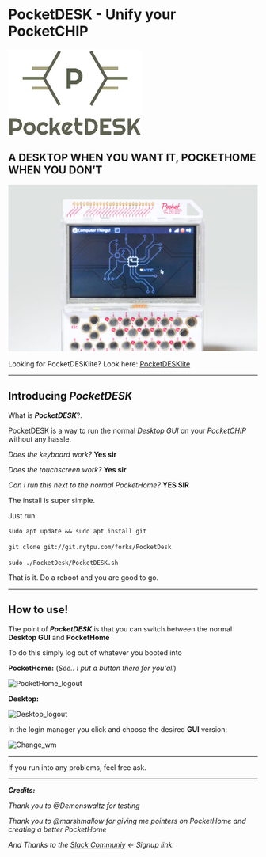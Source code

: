 # PocketDESK - Unify your PocketCHIP

![PocketDESKlogo](images/PocketDESKlogo.png)
## A DESKTOP WHEN YOU WANT IT, POCKETHOME WHEN YOU DON’T

![PocketDESK](images/pdesktop6B-1024x683.jpg)

Looking for PocketDESKlite? Look here: [PocketDESKlite](PocketDESKlite.md)

----------

## Introducing _**PocketDESK**_

What is _**PocketDESK**_?.

PocketDESK is a way to run the normal _Desktop GUI_ on your _PocketCHIP_ without any hassle. 

_Does the keyboard work?_  **Yes sir**

_Does the touchscreen work?_  **Yes sir**

_Can i run this next to the normal PocketHome?_ **YES SIR**


The install is super simple.

Just run

    sudo apt update && sudo apt install git

    git clone git://git.nytpu.com/forks/PocketDesk

    sudo ./PocketDesk/PocketDESK.sh

That is it. Do a reboot and you are good to go.



----------

## How to use!


The point of **_PocketDESK_** is that you can switch between the normal **Desktop GUI** and **PocketHome**

To do this simply log out of whatever you booted into

**PocketHome:** (_See.. I put a button there for you'all_)

![PocketHome_logout](gif/PocketHome_logout.gif)


**Desktop:** 

![Desktop_logout](gif/Desktop_logout.gif)



In the login manager you click and choose the desired **GUI** version:

![Change_wm](gif/change_wm.gif)



----------



If you run into any problems, feel free ask.



----------

_**Credits:**_ 

_Thank you to @Demonswaltz for testing_

_Thank you to @marshmallow for giving me pointers on PocketHome and creating a better PocketHome_

_And Thanks to the [Slack Communiy](https://slofile.com/slack/chipster)   <- Signup link._


